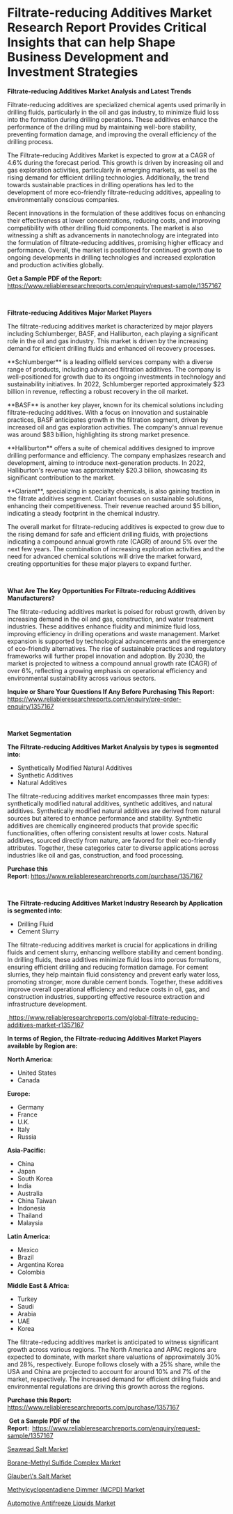 <p><h1>Filtrate-reducing Additives Market Research Report Provides Critical Insights that can help Shape Business Development and Investment Strategies</h1></p><p><strong>Filtrate-reducing Additives Market Analysis and Latest Trends</strong></p>
<p><p>Filtrate-reducing additives are specialized chemical agents used primarily in drilling fluids, particularly in the oil and gas industry, to minimize fluid loss into the formation during drilling operations. These additives enhance the performance of the drilling mud by maintaining well-bore stability, preventing formation damage, and improving the overall efficiency of the drilling process. </p><p>The Filtrate-reducing Additives Market is expected to grow at a CAGR of 4.6% during the forecast period. This growth is driven by increasing oil and gas exploration activities, particularly in emerging markets, as well as the rising demand for efficient drilling technologies. Additionally, the trend towards sustainable practices in drilling operations has led to the development of more eco-friendly filtrate-reducing additives, appealing to environmentally conscious companies.</p><p>Recent innovations in the formulation of these additives focus on enhancing their effectiveness at lower concentrations, reducing costs, and improving compatibility with other drilling fluid components. The market is also witnessing a shift as advancements in nanotechnology are integrated into the formulation of filtrate-reducing additives, promising higher efficacy and performance. Overall, the market is positioned for continued growth due to ongoing developments in drilling technologies and increased exploration and production activities globally.</p></p>
<p><strong>Get a Sample PDF of the Report:&nbsp;</strong> <a href="https://www.reliableresearchreports.com/enquiry/request-sample/1357167?utm_campaign=7&utm_medium=2&utm_source=Github&utm_content=ia&utm_term=01022025&utm_id=filtrate-reducing-additives">https://www.reliableresearchreports.com/enquiry/request-sample/1357167</a></p>
<p>&nbsp;</p>
<p><strong>Filtrate-reducing Additives Major Market Players</strong></p>
<p><p>The filtrate-reducing additives market is characterized by major players including Schlumberger, BASF, and Halliburton, each playing a significant role in the oil and gas industry. This market is driven by the increasing demand for efficient drilling fluids and enhanced oil recovery processes.</p><p>**Schlumberger** is a leading oilfield services company with a diverse range of products, including advanced filtration additives. The company is well-positioned for growth due to its ongoing investments in technology and sustainability initiatives. In 2022, Schlumberger reported approximately $23 billion in revenue, reflecting a robust recovery in the oil market.</p><p>**BASF** is another key player, known for its chemical solutions including filtrate-reducing additives. With a focus on innovation and sustainable practices, BASF anticipates growth in the filtration segment, driven by increased oil and gas exploration activities. The company's annual revenue was around $83 billion, highlighting its strong market presence.</p><p>**Halliburton** offers a suite of chemical additives designed to improve drilling performance and efficiency. The company emphasizes research and development, aiming to introduce next-generation products. In 2022, Halliburton's revenue was approximately $20.3 billion, showcasing its significant contribution to the market.</p><p>**Clariant**, specializing in specialty chemicals, is also gaining traction in the filtrate additives segment. Clariant focuses on sustainable solutions, enhancing their competitiveness. Their revenue reached around $5 billion, indicating a steady footprint in the chemical industry.</p><p>The overall market for filtrate-reducing additives is expected to grow due to the rising demand for safe and efficient drilling fluids, with projections indicating a compound annual growth rate (CAGR) of around 5% over the next few years. The combination of increasing exploration activities and the need for advanced chemical solutions will drive the market forward, creating opportunities for these major players to expand further.</p></p>
<p>&nbsp;</p>
<p><strong>What Are The Key Opportunities For Filtrate-reducing Additives Manufacturers?</strong></p>
<p><p>The filtrate-reducing additives market is poised for robust growth, driven by increasing demand in the oil and gas, construction, and water treatment industries. These additives enhance fluidity and minimize fluid loss, improving efficiency in drilling operations and waste management. Market expansion is supported by technological advancements and the emergence of eco-friendly alternatives. The rise of sustainable practices and regulatory frameworks will further propel innovation and adoption. By 2030, the market is projected to witness a compound annual growth rate (CAGR) of over 6%, reflecting a growing emphasis on operational efficiency and environmental sustainability across various sectors.</p></p>
<p><strong>Inquire or Share Your Questions If Any Before Purchasing This Report:</strong> <a href="https://www.reliableresearchreports.com/enquiry/pre-order-enquiry/1357167?utm_campaign=7&utm_medium=2&utm_source=Github&utm_content=ia&utm_term=01022025&utm_id=filtrate-reducing-additives">https://www.reliableresearchreports.com/enquiry/pre-order-enquiry/1357167</a></p>
<p>&nbsp;</p>
<p><strong>Market Segmentation</strong></p>
<p><strong>The Filtrate-reducing Additives Market Analysis by types is segmented into:</strong></p>
<p><ul><li>Synthetically Modified Natural Additives</li><li>Synthetic Additives</li><li>Natural Additives</li></ul></p>
<p><p>The filtrate-reducing additives market encompasses three main types: synthetically modified natural additives, synthetic additives, and natural additives. Synthetically modified natural additives are derived from natural sources but altered to enhance performance and stability. Synthetic additives are chemically engineered products that provide specific functionalities, often offering consistent results at lower costs. Natural additives, sourced directly from nature, are favored for their eco-friendly attributes. Together, these categories cater to diverse applications across industries like oil and gas, construction, and food processing.</p></p>
<p><strong>Purchase this Report:&nbsp;</strong><a href="https://www.reliableresearchreports.com/purchase/1357167?utm_campaign=7&utm_medium=2&utm_source=Github&utm_content=ia&utm_term=01022025&utm_id=filtrate-reducing-additives">https://www.reliableresearchreports.com/purchase/1357167</a></p>
<p>&nbsp;</p>
<p><strong>The Filtrate-reducing Additives Market Industry Research by Application is segmented into:</strong></p>
<p><ul><li>Drilling Fluid</li><li>Cement Slurry</li></ul></p>
<p><p>The filtrate-reducing additives market is crucial for applications in drilling fluids and cement slurry, enhancing wellbore stability and cement bonding. In drilling fluids, these additives minimize fluid loss into porous formations, ensuring efficient drilling and reducing formation damage. For cement slurries, they help maintain fluid consistency and prevent early water loss, promoting stronger, more durable cement bonds. Together, these additives improve overall operational efficiency and reduce costs in oil, gas, and construction industries, supporting effective resource extraction and infrastructure development.</p></p>
<p><a href="https://www.reliableresearchreports.com/global-filtrate-reducing-additives-market-r1357167?utm_campaign=7&utm_medium=2&utm_source=Github&utm_content=ia&utm_term=01022025&utm_id=filtrate-reducing-additives">&nbsp;https://www.reliableresearchreports.com/global-filtrate-reducing-additives-market-r1357167</a></p>
<p><strong>In terms of Region, the Filtrate-reducing Additives Market Players available by Region are:</strong></p>
<p>
    <p> <strong> North America: </strong>
        <ul>
            <li>United States</li>
            <li>Canada</li>
        </ul>
        </p> 
    <p> <strong> Europe: </strong>
        <ul>
            <li>Germany</li>
            <li>France</li>
            <li>U.K.</li>
            <li>Italy</li>
            <li>Russia</li>
        </ul>
        </p> 
    <p> <strong> Asia-Pacific: </strong>
        <ul>
            <li>China</li>
            <li>Japan</li>
            <li>South Korea</li>
            <li>India</li>
            <li>Australia</li>
            <li>China Taiwan</li>
            <li>Indonesia</li>
            <li>Thailand</li>
            <li>Malaysia</li>
        </ul>
        </p> 
    <p> <strong> Latin America: </strong>
        <ul>
            <li>Mexico</li>
            <li>Brazil</li>
            <li>Argentina Korea</li>
            <li>Colombia</li>
        </ul>
        </p> 
    <p> <strong> Middle East & Africa: </strong>
        <ul>
            <li>Turkey</li>
            <li>Saudi</li>
            <li>Arabia</li>
            <li>UAE</li>
            <li>Korea</li>
        </ul>
    </p>
    </p>
<p><p>The filtrate-reducing additives market is anticipated to witness significant growth across various regions. The North America and APAC regions are expected to dominate, with market share valuations of approximately 30% and 28%, respectively. Europe follows closely with a 25% share, while the USA and China are projected to account for around 10% and 7% of the market, respectively. The increased demand for efficient drilling fluids and environmental regulations are driving this growth across the regions.</p></p>
<p><strong>Purchase this Report: </strong><a href="https://www.reliableresearchreports.com/purchase/1357167?utm_campaign=7&utm_medium=2&utm_source=Github&utm_content=ia&utm_term=01022025&utm_id=filtrate-reducing-additives">https://www.reliableresearchreports.com/purchase/1357167</a></p>
<p>&nbsp;<strong>Get a Sample PDF of the Report:&nbsp;&nbsp;</strong><a href="https://www.reliableresearchreports.com/enquiry/request-sample/1357167?utm_campaign=7&utm_medium=2&utm_source=Github&utm_content=ia&utm_term=01022025&utm_id=filtrate-reducing-additives">https://www.reliableresearchreports.com/enquiry/request-sample/1357167</a></p>
<p><strong></strong></p>
<p><p><a href="https://github.com/hannajuana198484/Market-Research-Report-List-1/blob/main/seawead-salt-market.md?utm_campaign=7&utm_medium=2&utm_source=Github&utm_content=ia&utm_term=01022025&utm_id=filtrate-reducing-additives">Seawead Salt Market</a></p><p><a href="https://github.com/chaturberville8181/Market-Research-Report-List-1/blob/main/borane-methyl-sulfide-complex-market.md?utm_campaign=7&utm_medium=2&utm_source=Github&utm_content=ia&utm_term=01022025&utm_id=filtrate-reducing-additives">Borane-Methyl Sulfide Complex Market</a></p><p><a href="https://github.com/oliveroste6/Market-Research-Report-List-1/blob/main/glaubers-salt-market.md?utm_campaign=7&utm_medium=2&utm_source=Github&utm_content=ia&utm_term=01022025&utm_id=filtrate-reducing-additives">Glauber\'s Salt Market</a></p><p><a href="https://github.com/zitanebeibit9/Market-Research-Report-List-1/blob/main/methylcyclopentadiene-dimmer-mcpd-market.md?utm_campaign=7&utm_medium=2&utm_source=Github&utm_content=ia&utm_term=01022025&utm_id=filtrate-reducing-additives">Methylcyclopentadiene Dimmer (MCPD) Market</a></p><p><a href="https://github.com/carendesrochers299/Market-Research-Report-List-1/blob/main/automotive-antifreeze-liquids-market.md?utm_campaign=7&utm_medium=2&utm_source=Github&utm_content=ia&utm_term=01022025&utm_id=filtrate-reducing-additives">Automotive Antifreeze Liquids Market</a></p></p>